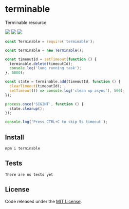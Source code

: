 # terminable

Terminable resource

![](https://img.shields.io/npm/v/terminable.svg) ![](https://img.shields.io/npm/dt/terminable.svg) ![](https://img.shields.io/github/license/LuKks/terminable.svg)

```javascript
const Terminable = require('terminable');

const terminable = new Terminable();

const timeoutId = setTimeout(function () {
  terminable.delete(timeoutId);
  console.log('long running task');
}, 5000);

const state = terminable.add(timeoutId, function () {
  clearTimeout(timeoutId);
  setTimeout(() => console.log('clean up async'), 500);
});

process.once('SIGINT', function () {
  state.cleanup();
});

console.log('Press CTRL+C to skip 5s timeout');
```

## Install
```
npm i terminable
```

## Tests
```
There are no tests yet
```

## License
Code released under the [MIT License](https://github.com/LuKks/terminable/blob/master/LICENSE).
